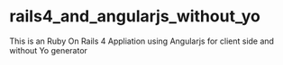 # rails4_and_angularjs_without_yo
This is an Ruby On Rails 4 Appliation using Angularjs for client side and without Yo generator

